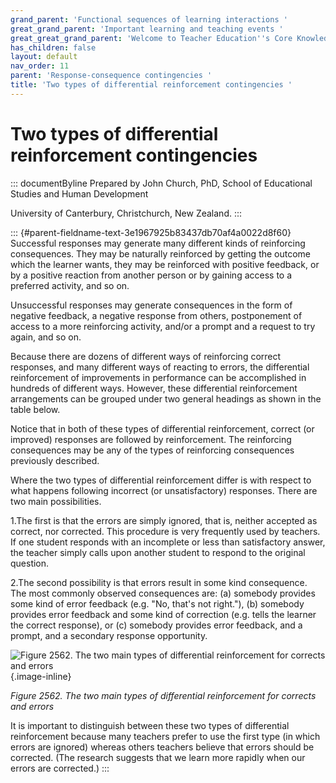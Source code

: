 ```yaml
---
grand_parent: 'Functional sequences of learning interactions '
great_grand_parent: 'Important learning and teaching events '
great_great_grand_parent: 'Welcome to Teacher Education''s Core Knowledge and Skills.'
has_children: false
layout: default
nav_order: 11
parent: 'Response-consequence contingencies '
title: 'Two types of differential reinforcement contingencies '
---
```

# Two types of differential reinforcement contingencies 


::: documentByline
Prepared by John Church, PhD, School of Educational Studies and Human
Development

University of Canterbury, Christchurch, New Zealand.
:::

::: {#parent-fieldname-text-3e1967925b83437db70af4a0022d8f60}
Successful responses may generate many different kinds of reinforcing
consequences. They may be naturally reinforced by getting the outcome
which the learner wants, they may be reinforced with positive feedback,
or by a positive reaction from another person or by gaining access to a
preferred activity, and so on.

Unsuccessful responses may generate consequences in the form of negative
feedback, a negative response from others, postponement of access to a
more reinforcing activity, and/or a prompt and a request to try again,
and so on.

Because there are dozens of different ways of reinforcing correct
responses, and many different ways of reacting to errors, the
differential reinforcement of improvements in performance can be
accomplished in hundreds of different ways. However, these differential
reinforcement arrangements can be grouped under two general headings as
shown in the table below.

Notice that in both of these types of differential reinforcement,
correct (or improved) responses are followed by reinforcement. The
reinforcing consequences may be any of the types of reinforcing
consequences previously described.

Where the two types of differential reinforcement differ is with respect
to what happens following incorrect (or unsatisfactory) responses. There
are two main possibilities.

1.The first is that the errors are simply ignored, that is, neither
accepted as correct, nor corrected. This procedure is very frequently
used by teachers. If one student responds with an incomplete or less
than satisfactory answer, the teacher simply calls upon another student
to respond to the original question.

2.The second possibility is that errors result in some kind consequence.
The most commonly observed consequences are: (a) somebody provides some
kind of error feedback (e.g. "No, that's not right."), (b) somebody
provides error feedback and some kind of correction (e.g. tells the
learner the correct response), or (c) somebody provides error feedback,
and a prompt, and a secondary response opportunity.

![Figure 2562. The two main types of differential reinforcement for
corrects and
errors](../../../../../../assets/images/TECKSFig2562.png "Figure 2562. The two main types of differential reinforcement for corrects and errors"){.image-inline}

*Figure 2562. The two main types of differential reinforcement for
corrects and errors*

It is important to distinguish between these two types of differential
reinforcement because many teachers prefer to use the first type (in
which errors are ignored) whereas others teachers believe that errors
should be corrected. (The research suggests that we learn more rapidly
when our errors are corrected.)
:::
